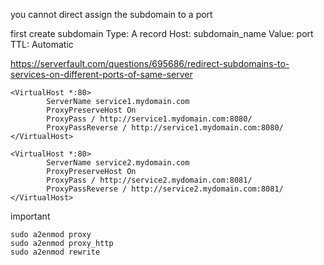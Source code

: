 you cannot direct assign the subdomain to a port

first create subdomain
Type: A record
Host: subdomain_name
Value: port
TTL: Automatic



https://serverfault.com/questions/695686/redirect-subdomains-to-services-on-different-ports-of-same-server

```
<VirtualHost *:80>
        ServerName service1.mydomain.com
        ProxyPreserveHost On
        ProxyPass / http://service1.mydomain.com:8080/
        ProxyPassReverse / http://service1.mydomain.com:8080/
</VirtualHost>

<VirtualHost *:80>
        ServerName service2.mydomain.com
        ProxyPreserveHost On
        ProxyPass / http://service2.mydomain.com:8081/
        ProxyPassReverse / http://service2.mydomain.com:8081/
</VirtualHost>
```
important
```
sudo a2enmod proxy
sudo a2enmod proxy_http
sudo a2enmod rewrite
```